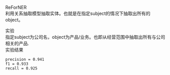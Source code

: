 ReForNER  
利用关系抽取模型抽取实体。也就是在指定subject的情况下抽取出所有的object。  
  
实验  
指定subject为公司名，object为产品/业务。也即从经营范围中抽取出所有与公司相关的产品.  
实验结果
```
precision = 0.941
f1 = 0.933
recall = 0.925
```
